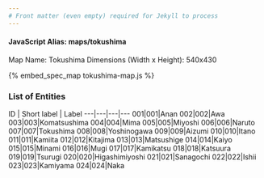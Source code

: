 ```yaml
---
# Front matter (even empty) required for Jekyll to process
---
```


#### JavaScript Alias: maps/tokushima

Map Name: Tokushima
Dimensions (Width x Height): 540x430



{% embed_spec_map tokushima-map.js %}

### List of Entities

ID | Short label | Label
---|---|---|---
001|001|Anan
002|002|Awa
003|003|Komatsushima
004|004|Mima
005|005|Miyoshi
006|006|Naruto
007|007|Tokushima
008|008|Yoshinogawa
009|009|Aizumi
010|010|Itano
011|011|Kamiita
012|012|Kitajima
013|013|Matsushige
014|014|Kaiyo
015|015|Minami
016|016|Mugi
017|017|Kamikatsu
018|018|Katsuura
019|019|Tsurugi
020|020|Higashimiyoshi
021|021|Sanagochi
022|022|Ishii
023|023|Kamiyama
024|024|Naka